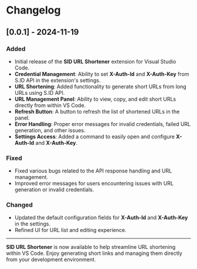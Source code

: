 # Changelog

## [0.0.1] - 2024-11-19
### Added
- Initial release of the **SID URL Shortener** extension for Visual Studio Code.
- **Credential Management**: Ability to set **X-Auth-Id** and **X-Auth-Key** from S.ID API in the extension's settings.
- **URL Shortening**: Added functionality to generate short URLs from long URLs using S.ID API.
- **URL Management Panel**: Ability to view, copy, and edit short URLs directly from within VS Code.
- **Refresh Button**: A button to refresh the list of shortened URLs in the panel.
- **Error Handling**: Proper error messages for invalid credentials, failed URL generation, and other issues.
- **Settings Access**: Added a command to easily open and configure **X-Auth-Id** and **X-Auth-Key**.

### Fixed
- Fixed various bugs related to the API response handling and URL management.
- Improved error messages for users encountering issues with URL generation or invalid credentials.

### Changed
- Updated the default configuration fields for **X-Auth-Id** and **X-Auth-Key** in the settings.
- Refined UI for URL list and editing experience.

---

**SID URL Shortener** is now available to help streamline URL shortening within VS Code. Enjoy generating short links and managing them directly from your development environment.
